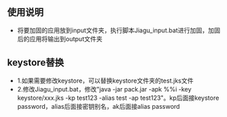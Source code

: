 ## 使用说明
* 将要加固的应用放到input文件夹，执行脚本Jiagu_input.bat进行加固，加固后的应用将输出到output文件夹

## keystore替换
* 1.如果需要修改keystore，可以替换keystore文件夹的test.jks文件
* 2.修改Jiagu_input.bat，修改"java -jar pack.jar -apk %%i -key keystore/xxx.jks -kp test123 -alias test -ap test123"。kp后面接keystore password，alias后面接密钥别名，ak后面接alias password